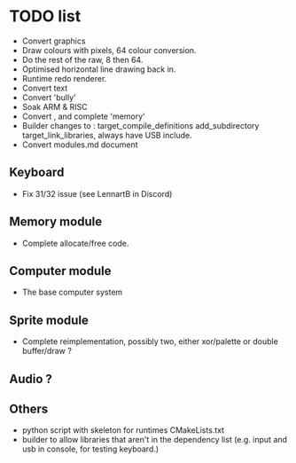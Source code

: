 # TODO list

- Convert graphics
- Draw colours with pixels, 64 colour conversion.
- Do the rest of the raw, 8 then 64.
- Optimised horizontal line drawing back in.
- Runtime redo renderer.
- Convert text
- Convert 'bully'
- Soak ARM & RISC
- Convert , and complete 'memory'
- Builder changes to : target_compile_definitions add_subdirectory target_link_libraries, always have USB include.
- Convert modules.md document


## Keyboard
- Fix 31/32 issue (see LennartB in Discord)

## Memory module
- Complete allocate/free code.

## Computer module
- The base computer system

## Sprite module
- Complete reimplementation, possibly two, either xor/palette or double buffer/draw ?

## Audio ?

## Others
- python script with skeleton for runtimes CMakeLists.txt
- builder to allow libraries that aren't in the dependency list (e.g. input and usb in console, for testing keyboard.)

